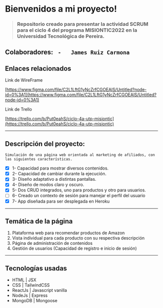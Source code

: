 # Bienvenidos a mi proyecto!

>### Repositorio creado para presentar la actividad SCRUM para el ciclo 4 del programa MISIONTIC2022 en la Universidad Tecnológica de Pereira.

Colaboradores:
``	-	James Ruiz Carmona
``
---
## Enlaces relacionados
Link de WireFrame

[https://www.figma.com/file/C2L1LftG1yNcZrfCGOEAlS/Untitled?node-id=0%3A1](https://www.figma.com/file/C2L1LftG1yNcZrfCGOEAlS/Untitled?node-id=0%3A1)

Link de Trello

[https://trello.com/b/Put0eahS/ciclo-4a-utp-misiontic](https://trello.com/b/Put0eahS/ciclo-4a-utp-misiontic)

---
## Descripción del proyecto: 
`Simulación de una página web orientada al marketing de afiliados, con las siguientes características.`
 - [x] 1- Capacidad para mostrar diversos contenidos.
 - [x] 2- Capacidad de cambiar durante la ejecución.
 - [x] 3- Diseño adaptativo a distintas pantallas.
 - [x] 4- Diseño de modos claro y oscuro.
 - [x] 5- Dos CRUD integrados, uno para productos y otro para usuarios.
 - [ ] 6- Creado un contexto de sesión para manejar el perfil del usuario
 - [x] 7- App diseñada para ser desplegada en Heroku

---
## Temática de la página

 1. Plataforma web para recomendar productos de Amazon
 2. Vista individual para cada producto con su respectiva descripción
 3. Página de administración de contenidos
 4. Gestión de usuarios (Capacidad de registro e inicio de sesión)

---
## Tecnologías usadas
- HTML	|	JSX
- CSS		|	TailwindCSS
- ReactJs	|	Javascript vanilla
- NodeJs	|	Express
- MongoDB	|	Mongoose